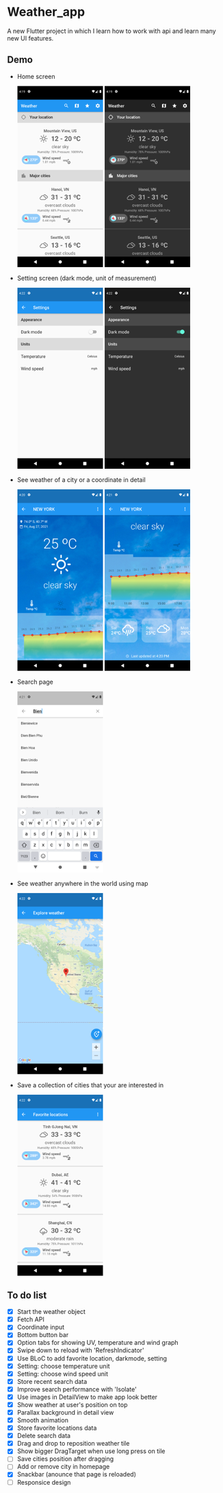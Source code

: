 # Weather_app
A new Flutter project in which I learn how to work with api and learn many new UI features.

## Demo
- Home screen
  <p float="left">
    <img src="assets/screenshot/home_light.png" width="200" />
    <img src="assets/screenshot/home_dark.png" width="200" /> 
  </p>
- Setting screen (dark mode, unit of measurement)
  <p float="left">
    <img src="assets/screenshot/setting_light.png" width="200" />
    <img src="assets/screenshot/setting_dark.png" width="200" /> 
  </p>
- See weather of a city or a coordinate in detail
  <p>
    <img src="assets/screenshot/detail.png" width="200" />
    <img src="assets/screenshot/detail2.png" width="200" /> 
  </p>
- Search page
  <p>
    <img src="assets/screenshot/search.png" width="200" /> 
  </p>
- See weather anywhere in the world using map
  <p>
    <img src="assets/screenshot/map.png" width="200" /> 
  </p>
- Save a collection of cities that your are interested in
  <p>
    <img src="assets/screenshot/favorite.png" width="200" /> 
  </p>


## To do list
- [x] Start the weather object
- [x] Fetch API
- [x] Coordinate input
- [x] Bottom button bar
- [x] Option tabs for showing UV, temperature and wind graph
- [x] Swipe down to reload with 'RefreshIndicator'
- [x] Use BLoC to add favorite location, darkmode, setting
- [x] Setting: choose temperature unit
- [x] Setting: choose wind speed unit
- [x] Store recent search data
- [x] Improve search performance with 'Isolate'
- [x] Use images in DetailView to make app look better
- [x] Show weather at user's position on top
- [x] Parallax background in detail view
- [x] Smooth animation
- [x] Store favorite locations data
- [x] Delete search data
- [x] Drag and drop to reposition weather tile
- [x] Show bigger DragTarget when use long press on tile
- [ ] Save cities position after dragging
- [ ] Add or remove city in homepage
- [x] Snackbar (anounce that page is reloaded)
- [ ] Responsice design